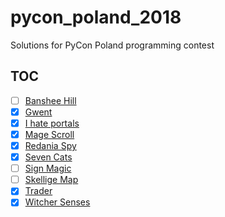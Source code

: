# pycon_poland_2018

Solutions for PyCon Poland programming contest

## TOC

- [ ] [Banshee Hill](banshee_hill)
- [x] [Gwent](gwent)
- [x] [I hate portals](i_hate_portals)
- [x] [Mage Scroll](mage_scroll)
- [x] [Redania Spy](redania_spy)
- [x] [Seven Cats](seven_cats)
- [ ] [Sign Magic](sign_magic)
- [ ] [Skellige Map](skellige_map)
- [x] [Trader](trader)
- [x] [Witcher Senses](witcher_senses)
